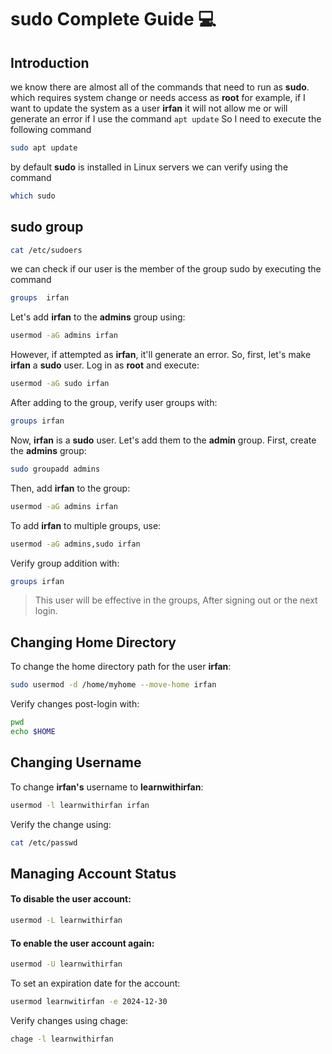 # **sudo** Complete Guide 💻

## Introduction

we know there are almost all of the commands that need to run as **sudo**. which requires system change or needs access as **root**
for example, if I want to update the system as a user **irfan** it will not allow me or will generate an error if I use the command `apt update`
So I need to execute the following command

 ```bash
sudo apt update
```

by default **sudo** is installed in Linux servers we can verify using the command 
```bash
which sudo
```

## sudo group


```bash
cat /etc/sudoers
```
we can check if our user is the member of the group sudo by executing the command

```bash
groups  irfan
```



Let's add **irfan** to the **admins** group using:

```bash
usermod -aG admins irfan
```

However, if attempted as **irfan**, it'll generate an error. So, first, let's make **irfan** a **sudo** user. Log in as **root** and execute:

```bash
usermod -aG sudo irfan
```
After adding to the group, verify user groups with:

```bash
groups irfan
```
Now, **irfan** is a **sudo** user. Let's add them to the **admin** group. First, create the **admins** group:

```bash
sudo groupadd admins
```
Then, add **irfan** to the group:

```bash
usermod -aG admins irfan
```
To add **irfan** to multiple groups, use:
```bash
usermod -aG admins,sudo irfan
```
Verify group addition with:

```bash
groups irfan
```
> This user will be effective in the groups, After signing out or the next login.


## Changing Home Directory
To change the home directory path for the user **irfan**:

```bash
sudo usermod -d /home/myhome --move-home irfan
```

Verify changes post-login with:

```bash
pwd
echo $HOME
```

## Changing Username
To change **irfan's** username to **learnwithirfan**:

```bash
usermod -l learnwithirfan irfan
```
Verify the change using:

```bash
cat /etc/passwd
```

## Managing Account Status

#### To disable the user account:

```bash
usermod -L learnwithirfan
```


#### To enable the user account again:

```bash
usermod -U learnwithirfan
```

To set an expiration date for the account:

```bash
usermod learnwitirfan -e 2024-12-30
```
Verify changes using chage:

```bash
chage -l learnwithirfan
```
